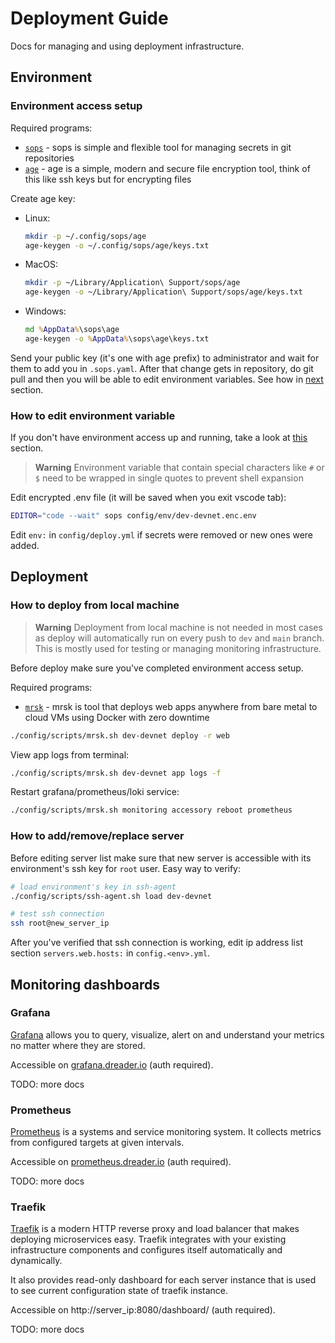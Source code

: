 # Deployment Guide

Docs for managing and using deployment infrastructure.

## Environment

### Environment access setup

Required programs:
- [`sops`](https://github.com/mozilla/sops/releases/latest) - sops is simple and flexible tool for managing secrets in git repositories
- [`age`](https://github.com/FiloSottile/age#installation) - age is a simple, modern and secure file encryption tool, think of this like ssh keys but for encrypting files

Create age key:
- Linux:
  ```sh
  mkdir -p ~/.config/sops/age
  age-keygen -o ~/.config/sops/age/keys.txt
  ```
- MacOS:
  ```sh
  mkdir -p ~/Library/Application\ Support/sops/age
  age-keygen -o ~/Library/Application\ Support/sops/age/keys.txt
  ```
- Windows:
  ```bat
  md %AppData%\sops\age
  age-keygen -o %AppData%\sops\age\keys.txt
  ```

Send your public key (it's one with age prefix) to administrator and wait for
them to add you in `.sops.yaml`. After that change gets in repository, do git
pull and then you will be able to edit environment variables. See how in
[next](#how-to-edit-environment-variable) section.

### How to edit environment variable

If you don't have environment access up and running, take a look at
[this](#environment-access-setup) section.

> **Warning** Environment variable that contain special characters like `#` or
> `$` need to be wrapped in single quotes to prevent shell expansion

Edit encrypted .env file (it will be saved when you exit vscode tab):
```sh
EDITOR="code --wait" sops config/env/dev-devnet.enc.env
```

Edit `env:` in `config/deploy.yml` if secrets were removed or new ones were
added.

## Deployment

### How to deploy from local machine

> **Warning** Deployment from local machine is not needed in most cases as
> deploy will automatically run on every push to `dev` and `main` branch.
> This is mostly used for testing or managing monitoring infrastructure.

Before deploy make sure you've completed environment access setup.

Required programs:
- [`mrsk`](https://github.com/mrsked/mrsk#installation) - mrsk is tool that deploys web apps anywhere from bare metal to cloud VMs using Docker with zero downtime

```sh
./config/scripts/mrsk.sh dev-devnet deploy -r web
```

View app logs from terminal:
```sh
./config/scripts/mrsk.sh dev-devnet app logs -f
```

Restart grafana/prometheus/loki service:
```sh
./config/scripts/mrsk.sh monitoring accessory reboot prometheus
```

### How to add/remove/replace server

Before editing server list make sure that new server is accessible with its
environment's ssh key for `root` user. Easy way to verify:

```sh
# load environment's key in ssh-agent
./config/scripts/ssh-agent.sh load dev-devnet

# test ssh connection
ssh root@new_server_ip
```

After you've verified that ssh connection is working, edit ip address list
section `servers.web.hosts:` in `config.<env>.yml`.

## Monitoring dashboards

### Grafana

[Grafana](https://github.com/grafana/grafana) allows you to query, visualize,
alert on and understand your metrics no matter where they are stored.

Accessible on [grafana.dreader.io](https://grafana.dreader.io) (auth required).

TODO: more docs

### Prometheus

[Prometheus](https://github.com/prometheus/prometheus) is a systems and service
monitoring system. It collects metrics from configured targets at given
intervals.

Accessible on [prometheus.dreader.io](https://prometheus.dreader.io) (auth required).

TODO: more docs

### Traefik

[Traefik](https://github.com/traefik/traefik) is a modern HTTP reverse proxy and
load balancer that makes deploying microservices easy. Traefik integrates with
your existing infrastructure components and configures itself automatically and
dynamically.

It also provides read-only dashboard for each server instance that is used to
see current configuration state of traefik instance.

Accessible on http://server_ip:8080/dashboard/ (auth required).

TODO: more docs